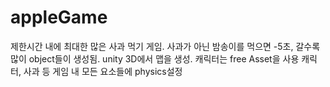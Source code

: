 # appleGame
제한시간 내에 최대한 많은 사과 먹기 게임. 사과가 아닌 밤송이를 먹으면 -5초, 갈수록 많이 object들이 생성됨.
unity 3D에서 맵을 생성.
캐릭터는 free Asset을 사용
캐릭터, 사과 등 게임 내 모든 요소들에 physics설정
